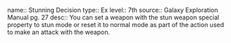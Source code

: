 name:: Stunning Decision 
type:: Ex
level:: 7th 
source:: Galaxy Exploration Manual pg. 27
desc:: You can set a weapon with the stun weapon special property to stun mode or reset it to normal mode as part of the action used to make an attack with the weapon.


